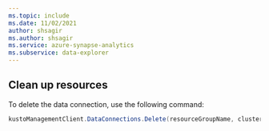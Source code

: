 ```yaml
---
ms.topic: include
ms.date: 11/02/2021
author: shsagir
ms.author: shsagir
ms.service: azure-synapse-analytics
ms.subservice: data-explorer
---
```

## Clean up resources

To delete the data connection, use the following command:

```csharp
kustoManagementClient.DataConnections.Delete(resourceGroupName, clusterName, databaseName, dataConnectionName);
```
